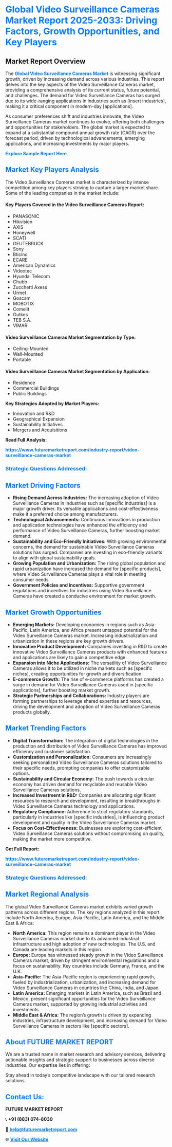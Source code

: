 <h1 style="color: #007BFF;">Global Video Surveillance Cameras Market Report 2025-2033: Driving Factors, Growth Opportunities, and Key Players</h1>

<section id="overview">
<h2>Market Report Overview</h2>
<p>The <a href="https://www.futuremarketreport.com/industry-report/video-surveillance-cameras-market" style="color: #007BFF; text-decoration: none;"><strong>Global Video Surveillance Cameras Market</strong></a> is witnessing significant growth, driven by increasing demand across various industries. This report delves into the key aspects of the Video Surveillance Cameras market, providing a comprehensive analysis of its current status, future potential, and challenges. The demand for Video Surveillance Cameras has surged due to its wide-ranging applications in industries such as [insert industries], making it a critical component in modern-day [applications].</p>
<p>As consumer preferences shift and industries innovate, the Video Surveillance Cameras market continues to evolve, offering both challenges and opportunities for stakeholders. The global market is expected to expand at a substantial compound annual growth rate (CAGR) over the forecast period, driven by technological advancements, emerging applications, and increasing investments by major players.</p>
</section>

<section id="overview">
<p><a href="https://www.futuremarketreport.com/request-sample/reportId=83088" style="color: #007BFF; text-decoration: none;"><strong>Explore Sample Report Here</strong></a></p>
</section>

<section id="key-players">
<h2 style="color: #007BFF;">Market Key Players Analysis</h2>
<p>The Video Surveillance Cameras market is characterized by intense competition among key players striving to capture a larger market share. Some of the leading companies in the market include:</p>
<h4>Key Players Covered in the Video Surveillance Cameras Report:</h4>
<ul><li>PANASONIC</li><li>Hikvision</li><li>AXIS</li><li>Honeywell</li><li>SCATI</li><li>GEUTEBRUCK</li><li>Sony</li><li>Bticino</li><li>ECARE</li><li>American Dynamics</li><li>Videotec</li><li>Hyundai Telecom</li><li>Chubb</li><li>Zucchetti Axess</li><li>Urmet</li><li>Goscam</li><li>MOBOTIX</li><li>Comelit</li><li>Gutkes</li><li>TEB S.A.</li><li>VIMAR</li></ul>
<h4>Video Surveillance Cameras Market Segmentation by Type:</h4>
<ul><li>Ceiling-Mounted</li><li>Wall-Mounted</li><li>Portable</li></ul>

<h4>Video Surveillance Cameras Market Segmentation by Application:</h4>
<ul><li>Residence</li><li>Commercial Buildings</li><li>Public Buildings</li></ul>
<p><strong>Key Strategies Adopted by Market Players:</strong></p>
<ul>
<li>Innovation and R&D</li>
<li>Geographical Expansion</li>
<li>Sustainability Initiatives</li>
<li>Mergers and Acquisitions</li>
</ul>
</section>

<section>
<p><strong>Read Full Analysis: </strong></p><a href="https://www.futuremarketreport.com/industry-report/video-surveillance-cameras-market" style="color: #007BFF; text-decoration: none;"><strong>https://www.futuremarketreport.com/industry-report/video-surveillance-cameras-market</strong></a>
<h3 style="color: #007BFF;">Strategic Questions Addressed:</h3>
</section>

<section id="driving-factors">
<h2 style="color: #007BFF;">Market Driving Factors</h2>
<ul>
<li><strong>Rising Demand Across Industries:</strong> The increasing adoption of Video Surveillance Cameras in industries such as [specific industries] is a major growth driver. Its versatile applications and cost-effectiveness make it a preferred choice among manufacturers.</li>
<li><strong>Technological Advancements:</strong> Continuous innovations in production and application technologies have enhanced the efficiency and performance of Video Surveillance Cameras, further boosting market demand.</li>
<li><strong>Sustainability and Eco-Friendly Initiatives:</strong> With growing environmental concerns, the demand for sustainable Video Surveillance Cameras solutions has surged. Companies are investing in eco-friendly variants to align with global sustainability goals.</li>
<li><strong>Growing Population and Urbanization:</strong> The rising global population and rapid urbanization have increased the demand for [specific products], where Video Surveillance Cameras plays a vital role in meeting consumer needs.</li>
<li><strong>Government Policies and Incentives:</strong> Supportive government regulations and incentives for industries using Video Surveillance Cameras have created a conducive environment for market growth.</li>
</ul>
</section>

<section id="growth-opportunities">
<h2 style="color: #007BFF;">Market Growth Opportunities</h2>
<ul>
<li><strong>Emerging Markets:</strong> Developing economies in regions such as Asia-Pacific, Latin America, and Africa present untapped potential for the Video Surveillance Cameras market. Increasing industrialization and urbanization in these regions are key growth drivers.</li>
<li><strong>Innovative Product Development:</strong> Companies investing in R&D to create innovative Video Surveillance Cameras products with enhanced features and applications are likely to gain a competitive edge.</li>
<li><strong>Expansion into Niche Applications:</strong> The versatility of Video Surveillance Cameras allows it to be utilized in niche markets such as [specific niches], creating opportunities for growth and diversification.</li>
<li><strong>E-commerce Growth:</strong> The rise of e-commerce platforms has created a surge in demand for Video Surveillance Cameras used in [specific applications], further boosting market growth.</li>
<li><strong>Strategic Partnerships and Collaborations:</strong> Industry players are forming partnerships to leverage shared expertise and resources, driving the development and adoption of Video Surveillance Cameras products globally.</li>
</ul>
</section>

<section id="trending-factors">
<h2 style="color: #007BFF;">Market Trending Factors</h2>
<ul>
<li><strong>Digital Transformation:</strong> The integration of digital technologies in the production and distribution of Video Surveillance Cameras has improved efficiency and customer satisfaction.</li>
<li><strong>Customization and Personalization:</strong> Consumers are increasingly seeking personalized Video Surveillance Cameras solutions tailored to their specific needs, prompting companies to offer customizable options.</li>
<li><strong>Sustainability and Circular Economy:</strong> The push towards a circular economy has driven demand for recyclable and reusable Video Surveillance Cameras solutions.</li>
<li><strong>Increased Investment in R&D:</strong> Companies are allocating significant resources to research and development, resulting in breakthroughs in Video Surveillance Cameras technology and applications.</li>
<li><strong>Regulatory Compliance:</strong> Adherence to strict regulatory standards, particularly in industries like [specific industries], is influencing product development and quality in the Video Surveillance Cameras market.</li>
<li><strong>Focus on Cost-Effectiveness:</strong> Businesses are exploring cost-efficient Video Surveillance Cameras solutions without compromising on quality, making the market more competitive.</li>
</ul>
</section>

<section>
<p><strong>Get Full Report: </strong></p><a href="https://www.futuremarketreport.com/industry-report/video-surveillance-cameras-market" style="color: #007BFF; text-decoration: none;"><strong>https://www.futuremarketreport.com/industry-report/video-surveillance-cameras-market</strong></a>
<h3 style="color: #007BFF;">Strategic Questions Addressed:</h3>
</section>


<section id="regional-analysis">
<h2 style="color: #007BFF;">Market Regional Analysis</h2>
<p>The global Video Surveillance Cameras market exhibits varied growth patterns across different regions. The key regions analyzed in this report include North America, Europe, Asia-Pacific, Latin America, and the Middle East & Africa:</p>
<ul>
<li><strong>North America:</strong> This region remains a dominant player in the Video Surveillance Cameras market due to its advanced industrial infrastructure and high adoption of new technologies. The U.S. and Canada are leading markets in this region.</li>
<li><strong>Europe:</strong> Europe has witnessed steady growth in the Video Surveillance Cameras market, driven by stringent environmental regulations and a focus on sustainability. Key countries include Germany, France, and the U.K.</li>
<li><strong>Asia-Pacific:</strong> The Asia-Pacific region is experiencing rapid growth, fueled by industrialization, urbanization, and increasing demand for Video Surveillance Cameras in countries like China, India, and Japan.</li>
<li><strong>Latin America:</strong> Emerging markets in Latin America, such as Brazil and Mexico, present significant opportunities for the Video Surveillance Cameras market, supported by growing industrial activities and investments.</li>
<li><strong>Middle East & Africa:</strong> The region’s growth is driven by expanding industries, infrastructure development, and increasing demand for Video Surveillance Cameras in sectors like [specific sectors].</li>
</ul>
</section>

<footer>
<h2 style="color: #007BFF;">About FUTURE MARKET REPORT</h2>
<p>We are a trusted name in market research and advisory services, delivering actionable insights and strategic support to businesses across diverse industries. Our expertise lies in offering:</p>

<p>Stay ahead in today’s competitive landscape with our tailored research solutions.</p>

<h2 style="color: #007BFF;">Contact Us:</h2>
<p><strong>FUTURE MARKET REPORT</strong></p>
<p>📞 <strong>+91 (883) 074-8030</strong></p>
<p>📧 <strong><a href="mailto:help@futuremarketreport.com" style="color: #007BFF;">help@futuremarketreport.com</a></strong></p>
<p>🌐 <strong><a href="https://www.futuremarketreport.com/" style="color: #007BFF;">Visit Our Website</a></strong></p>
</footer>